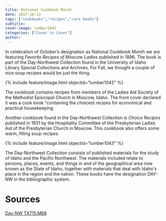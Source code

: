```yaml
---
title: National Cookbook Month
date: 2017-10-13
tags: ["cookbooks","recipes","rare books"]
subtitle: 
cover-image: lumber1042
categories: ["Cover to Cover"]
author: 
---
```


In celebration of October’s designation as National Cookbook Month we are featuring *Favorite Recipes of Moscow Ladies* published in 1896. The book is part of the Day-Northwest Collection found in the University of
Idaho Library Special Collections and Archives. For Fall, we thought a couple of nice soup recipes would be just the thing.

{% include feature/image.html objectid="lumber1042" %}

The cookbook contains recipes from members of the Ladies Aid Society of the Methodist Episcopal Church in Moscow, Idaho. The front cover declared it was a cook book "containing the choicest recipes for economical and
practical housekeeping. 

Another cookbook found in the Day-Northwest Collection
is *Choice Recipes* published in 1931
by the Hospitality Committee of the Presbyterian Ladies Aid of the Presbyterian Church in Moscow. This cookbook also offers some warm, filling soup recipes.

{% include feature/image.html objectid="lumber1043" %}

The Day-Northwest Collection consists of published materials
for the study of Idaho and the Pacific Northwest. The materials included relate
to persons, places, events, and things in and of the geographical area now
known as the State of Idaho, together with materials that deal with Idaho's
place in the region and the nation. These books have the designation DAY-NW in
the bibliographic system.

# Sources

[Day-NW TX715.M66](https://alliance-primo.hosted.exlibrisgroup.com/permalink/f/m1uotc/CP71160676410001451)
